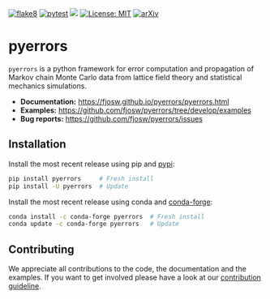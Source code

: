 [![flake8](https://github.com/fjosw/pyerrors/actions/workflows/flake8.yml/badge.svg)](https://github.com/fjosw/pyerrors/actions/workflows/flake8.yml) [![pytest](https://github.com/fjosw/pyerrors/actions/workflows/pytest.yml/badge.svg)](https://github.com/fjosw/pyerrors/actions/workflows/pytest.yml) [![](https://img.shields.io/badge/python-3.7+-blue.svg)](https://www.python.org/downloads/) [![License: MIT](https://img.shields.io/badge/License-MIT-yellow.svg)](https://opensource.org/licenses/MIT) [![arXiv](https://img.shields.io/badge/arXiv-2209.14371-b31b1b.svg)](https://arxiv.org/abs/2209.14371)
# pyerrors
`pyerrors` is a python framework for error computation and propagation of Markov chain Monte Carlo data from lattice field theory and statistical mechanics simulations.

- **Documentation:** https://fjosw.github.io/pyerrors/pyerrors.html
- **Examples:** https://github.com/fjosw/pyerrors/tree/develop/examples
- **Bug reports:** https://github.com/fjosw/pyerrors/issues

## Installation
Install the most recent release using pip and [pypi](https://pypi.org/project/pyerrors/):
```bash
pip install pyerrors     # Fresh install
pip install -U pyerrors  # Update
```
Install the most recent release using conda and [conda-forge](https://anaconda.org/conda-forge/pyerrors):
```bash
conda install -c conda-forge pyerrors  # Fresh install
conda update -c conda-forge pyerrors   # Update
```

## Contributing
We appreciate all contributions to the code, the documentation and the examples. If you want to get involved please have a look at our [contribution guideline](https://github.com/fjosw/pyerrors/blob/develop/CONTRIBUTING.md).
